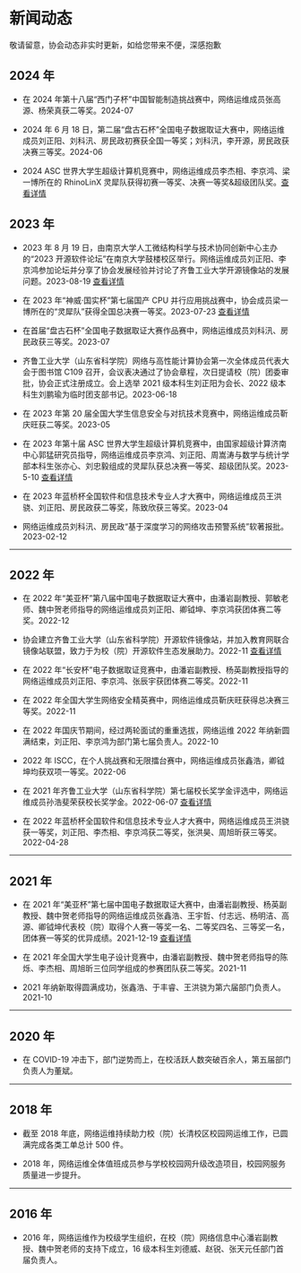 # 新闻动态

敬请留意，协会动态非实时更新，如给您带来不便，深感抱歉

## 2024 年

- 在 2024 年第十八届“西门子杯”中国智能制造挑战赛中，网络运维成员张高源、杨荣真获二等奖。2024-07

- 2024 年 6 月 18 日，第二届“盘古石杯”全国电子数据取证大赛中，网络运维成员刘正阳、刘科汛、房民政初赛获全国一等奖；刘科汛，李开源，房民政获决赛三等奖。2024-06

- 2024 ASC 世界大学生超级计算机竞赛中，网络运维成员李杰相、李京鸿、梁一博所在的 RhinoLinX 灵犀队获得初赛一等奖、决赛一等奖&超级团队奖。[查看详情](https://www.qlu.edu.cn/_t2039/2024/0418/c8559a241028/page.htm)

## 2023 年

- 2023 年 8 月 19 日，由南京大学人工微结构科学与技术协同创新中心主办的“2023 开源软件论坛”在南京大学鼓楼校区举行。网络运维成员刘正阳、李京鸿参加论坛并分享了协会发展经验并讨论了齐鲁工业大学开源镜像站的发展问题。2023-08-19 [查看详情](https://wlyw.qlu.edu.cn/wiki/news/nju/)

- 在 2023 年“神威·国实杯”第七届国产 CPU 并行应用挑战赛中，协会成员梁一博所在的“灵犀队”获得全国总决赛一等奖。2023-07-23 [查看详情](http://www.asc-events.net/ASC22/)

- 在首届“盘古石杯”全国电子数据取证大赛作品赛中，网络运维成员刘科汛、房民政获三等奖。2023-07

- 齐鲁工业大学（山东省科学院）网络与高性能计算协会第一次全体成员代表大会于图书馆 C109 召开，会议表决通过了协会章程，次日提请校（院）团委审批，协会正式注册成立。会上选举 2021 级本科生刘正阳为会长、2022 级本科生刘鹏瑜为临时团支部书记。2023-06-18

- 在 2023 年第 20 届全国大学生信息安全与对抗技术竞赛中，网络运维成员靳庆旺获二等奖。2023-05

- 在 2023 年第十届 ASC 世界大学生超级计算机竞赛中，由国家超级计算济南中心郭猛研究员指导，网络运维成员李京鸿、刘正阳、周嵩涛与数学与统计学部本科生张亦心、刘忠毅组成的灵犀队获总决赛一等奖、超级团队奖。2023-5-10 [查看详情](http://www.asc-events.net/ASC22/)

- 在 2023 年蓝桥杯全国软件和信息技术专业人才大赛中，网络运维成员王洪骁、刘正阳、房民政获二等奖，陈致欣获三等奖。2023-04

- 网络运维成员刘科汛、房民政“基于深度学习的网络攻击预警系统”软著报批。2023-02-12

---

## 2022 年

- 在 2022 年“美亚杯”第八届中国电子数据取证大赛中，由潘岩副教授、郭敏老师、魏中贺老师指导的网络运维成员刘正阳、卿钺坤、李京鸿获团体赛二等奖。2022-12

- 协会建立齐鲁工业大学（山东省科学院）开源软件镜像站，并加入教育网联合镜像站联盟，致力于为校（院）开源软件生态发展助力。2022-11 [查看详情](http://mirrors.qlu.edu.cn)

- 在 2022 年“长安杯”电子数据取证竞赛中，由潘岩副教授、杨英副教授指导的网络运维成员刘正阳、李京鸿、张辰宇获团体赛二等奖。2022-11

- 在 2022 年全国大学生网络安全精英赛中，网络运维成员靳庆旺获得总决赛三等奖。2022-11

- 在 2022 年国庆节期间，经过两轮面试的重重选拔，网络运维 2022 年纳新圆满结束，刘正阳、李京鸿为部门第七届负责人。2022-10

- 2022 年 ISCC，在个人挑战赛和无限擂台赛中，网络运维成员张鑫浩，卿钺坤均获双项一等奖。2022-06

- 在 2021 年齐鲁工业大学（山东省科学院）第七届校长奖学金评选中，网络运维成员孙浩斐荣获校长奖学金。2022-06-07 [查看详情](https://news.qlu.edu.cn/2022/0607/c812a208789/page.psp)

- 在 2022 年蓝桥杯全国软件和信息技术专业人才大赛中，网络运维成员王洪骁获一等奖，刘正阳、李杰相、李京鸿获二等奖，张洪昊、周旭昕获三等奖。2022-04-28

---

## 2021 年

- 在 2021 年“美亚杯”第七届中国电子数据取证大赛中，由潘岩副教授、杨英副教授、魏中贺老师指导的网络运维成员张鑫浩、王宇哲、付志远、杨明洁、高源、卿钺坤代表校（院）取得个人赛一等奖一名、二等奖四名、三等奖一名，团体赛一等奖的优异成绩。2021-12-19 [查看详情](https://news.qlu.edu.cn/2021/1218/c814a176906/page.psp)

- 在 2021 年全国大学生电子设计竞赛中，由潘岩副教授、魏中贺老师指导的陈烁、李杰相、周旭昕三位同学组成的参赛团队获二等奖。2021-11

- 2021 年纳新取得圆满成功，张鑫浩、于丰睿、王洪骁为第六届部门负责人。2021-10

---

## 2020 年

- 在 COVID-19 冲击下，部门逆势而上，在校活跃人数突破百余人，第五届部门负责人为董斌。

---

## 2018 年

- 截至 2018 年底，网络运维持续助力校（院）长清校区校园网运维工作，已圆满完成各类工单总计 500 件。

- 2018 年，网络运维全体值班成员参与学校校园网升级改造项目，校园网服务质量进一步提升。

---

## 2016 年

- 2016 年，网络运维作为校级学生组织，在校（院）网络信息中心潘岩副教授、魏中贺老师的支持下成立，16 级本科生刘德威、赵锐、张天元任部门首届负责人。
